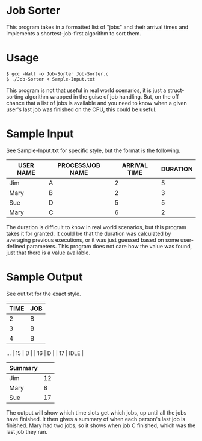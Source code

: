 # Job Sorter

This program takes in a formatted list of "jobs" and their arrival times and implements a shortest-job-first algorithm
to sort them.

# Usage

```
$ gcc -Wall -o Job-Sorter Job-Sorter.c
$ ./Job-Sorter < Sample-Input.txt
```

This program is not that useful in real world scenarios, it is just a struct-sorting algorithm wrapped in the guise of job handling. But, on the off chance that a list of jobs is available and you need to know when
a given user's last job was finished on the CPU, this could be useful.

# Sample Input

See Sample-Input.txt for specific style, but the format is the following.

| USER NAME | PROCESS/JOB NAME | ARRIVAL TIME | DURATION |
| --------- | ---------------- | ------------ | -------- |
| Jim       | A                | 2            | 5        |
| Mary      | B                | 2            | 3        |
| Sue       | D                | 5            | 5        |
| Mary      | C                | 6            | 2        |

The duration is difficult to know in real world scenarios, but this program takes it for granted. It could be that the duration was
calculated by averaging previous executions, or it was just guessed based on some user-defined parameters. This program does not
care how the value was found, just that there is a value available.

# Sample Output

See out.txt for the exact style.

| TIME | JOB  |
| ---- | ---- |
| 2    | B    |
| 3    | B    |
| 4    | B    |
...
| 15  | D    |
| 16  | D    |
| 17  | IDLE |

| Summary |     |
| ------- | --- |
| Jim     | 12  |
| Mary    | 8   |
| Sue     | 17  |

The output will show which time slots get which jobs, up until all the jobs have finished. It then gives a summary of when each person's last job is finished. Mary had two jobs, so it shows when job C finished, which was the last job they ran.

